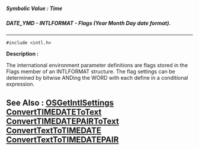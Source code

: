 ##### Symbolic Value : Time
##### DATE_YMD - INTLFORMAT - Flags (Year Month Day date format).
---
```
#include <intl.h>
```
**Description :**

The international environment parameter definitions are flags stored in the 
Flags member of an INTLFORMAT structure. The flag settings can be determined by 
bitwise ANDing the WORD with each define in a conditional expression.

**See Also :**
[OSGetIntlSettings](/reference/Func/OSGetIntlSettings)
[ConvertTIMEDATEToText](/reference/Func/ConvertTIMEDATEToText)
[ConvertTIMEDATEPAIRToText](/reference/Func/ConvertTIMEDATEPAIRToText)
[ConvertTextToTIMEDATE](/reference/Func/ConvertTextToTIMEDATE)
[ConvertTextToTIMEDATEPAIR](/reference/Func/ConvertTextToTIMEDATEPAIR)
---
